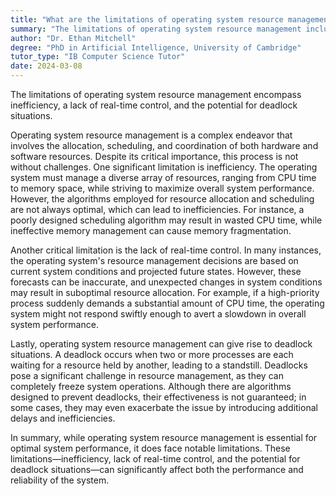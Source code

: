 ```yaml
---
title: "What are the limitations of operating system resource management?"
summary: "The limitations of operating system resource management include inefficiency, lack of real-time control, and potential for deadlock situations."
author: "Dr. Ethan Mitchell"
degree: "PhD in Artificial Intelligence, University of Cambridge"
tutor_type: "IB Computer Science Tutor"
date: 2024-03-08
---
```


The limitations of operating system resource management encompass inefficiency, a lack of real-time control, and the potential for deadlock situations.

Operating system resource management is a complex endeavor that involves the allocation, scheduling, and coordination of both hardware and software resources. Despite its critical importance, this process is not without challenges. One significant limitation is inefficiency. The operating system must manage a diverse array of resources, ranging from CPU time to memory space, while striving to maximize overall system performance. However, the algorithms employed for resource allocation and scheduling are not always optimal, which can lead to inefficiencies. For instance, a poorly designed scheduling algorithm may result in wasted CPU time, while ineffective memory management can cause memory fragmentation.

Another critical limitation is the lack of real-time control. In many instances, the operating system's resource management decisions are based on current system conditions and projected future states. However, these forecasts can be inaccurate, and unexpected changes in system conditions may result in suboptimal resource allocation. For example, if a high-priority process suddenly demands a substantial amount of CPU time, the operating system might not respond swiftly enough to avert a slowdown in overall system performance.

Lastly, operating system resource management can give rise to deadlock situations. A deadlock occurs when two or more processes are each waiting for a resource held by another, leading to a standstill. Deadlocks pose a significant challenge in resource management, as they can completely freeze system operations. Although there are algorithms designed to prevent deadlocks, their effectiveness is not guaranteed; in some cases, they may even exacerbate the issue by introducing additional delays and inefficiencies.

In summary, while operating system resource management is essential for optimal system performance, it does face notable limitations. These limitations—inefficiency, lack of real-time control, and the potential for deadlock situations—can significantly affect both the performance and reliability of the system.
    